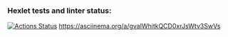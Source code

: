 ### Hexlet tests and linter status:
[![Actions Status](https://github.com/NowUKnow1/java-project-71/workflows/hexlet-check/badge.svg)](https://github.com/NowUKnow1/java-project-71/actions)
 https://asciinema.org/a/gvaIWhitkQCD0xrJsWtv3SwVs
